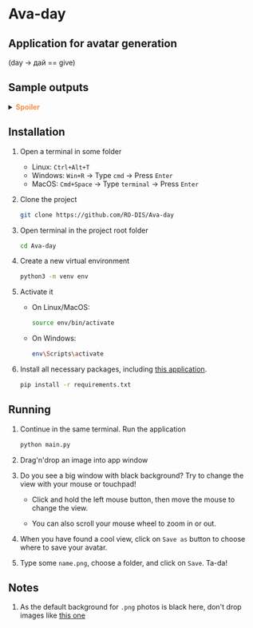 # Ava-day

## Application for avatar generation

   (day -> дай == give)

## Sample outputs

   <details><summary><b><font color="#fa8e47">Spoiler</font></b></summary>
   <div id="column">
      <div id="row">
         <img src="./README/m.png" alt="polotentse" style="height: 200px; width: 200px;"/>
         <img src="./README/m_c.png" alt="polotentse" style="height: 200px; width: 200px;"/>
      </div>
      <div id="row">
         <img src="./README/tiger.png" alt="polotentse" style="height: 200px; width:200px;"/>
         <img src="./README/tiger_c.png" alt="polotentse" style="height: 200px; width:200px;"/>
      </div>
      <div id="row">
         <img src="./README/bird.png" alt="polotentse" style="height: 200px; width:200px;"/>
         <img src="./README/bird_c.png" alt="polotentse" style="height: 200px; width:200px;"/>
      </div>
      <div id="row">
         <img src="./README/hockey.png" alt="polotentse" style="height: 200px; width:200px;"/>
         <img src="./README/hockey_c.png" alt="polotentse" style="height: 200px; width:200px;"/>
      </div>
   </div>
   </details>
   
## Installation

1. Open a terminal in some folder
   - Linux: `Ctrl+Alt+T` 
   - Windows: `Win+R` -> Type `cmd` -> Press `Enter`
   - MacOS: `Cmd+Space` -> Type `terminal` -> Press `Enter`

1. Clone the project

   ```sh
   git clone https://github.com/RO-DIS/Ava-day
   ```

1. Open terminal in the project root folder

   ```sh
   cd Ava-day
   ```

1. Create a new virtual environment

   ```sh
   python3 -m venv env
   ```
1. Activate it

   - On Linux/MacOS:
      ```sh
      source env/bin/activate
      ```
   - On Windows:
      ```sh
      env\Scripts\activate
      ```

1. Install all necessary packages, including [this application](https://stackoverflow.com/a/50194143).

    ```sh
    pip install -r requirements.txt
    ```

## Running

1. Continue in the same terminal. Run the application

    ```sh
    python main.py
    ```

2. Drag'n'drop an image into app window

3. Do you see a big window with black background? Try to change the view with your mouse or touchpad!

   - Click and hold the left mouse button, then move the mouse to change the view. 

   - You can also scroll your mouse wheel to zoom in or out.

4. When you have found a cool view, click on `Save as` button to choose where to save your avatar.

5. Type some `name.png`, choose a folder, and click on `Save`. Ta-da!

## Notes

1. As the default background for `.png` photos is black here, don't drop images like [this one](https://upload.wikimedia.org/wikipedia/ru/thumb/7/78/Trollface.svg/1200px-Trollface.svg.png)
